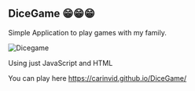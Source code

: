 ## DiceGame :grin::grin::grin:
Simple Application to play games with my family.

![Dicegame](https://user-images.githubusercontent.com/17866063/142784299-8c023aa1-7945-4194-bdf5-ddd962c95195.png)

Using just JavaScript and HTML 

You can play here https://carinvid.github.io/DiceGame/
